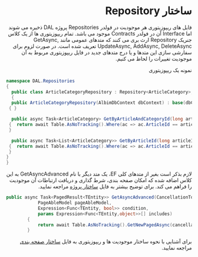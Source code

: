 <div dir="rtl" align="right">

# ساختار Repository

فایل های ریپوزیتوری هر موجودیت در فولدر Repositories پروژه DAL ذخیره می شوند اما Interface آن در فولدر Contracts موجود می باشد.
تمام ریپوزیتوری ها از یک کلاس جنریک Repository ارث بری می کنند که متدهای عمومی مانند GetAsync, UpdateAsync, AddAsync, DeleteAsync تعریف شده است. در صورت لزوم برای سفارشی سازی این متدها و یا درج متدهای جدید در فایل ریپوزیتوری مربوط به آن موجودیت تغییرات را لحاظ می کنیم.

نمونه یک ریپوزیتوری

<div  dir="ltr"  align="left">

```c#
namespace DAL.Repositories
{
  public class ArticleCategoryRepository : Repository<ArticleCategory>, IArticleCategoryRepository
  {
  public ArticleCategoryRepository(AlbimDbContext dbContext) : base(dbContext)
 { }

  public async Task<ArticleCategory> GetByArticleAndCategoryId(long articleId, long categoryId, CancellationToken cancellationToken)
 {  return await Table.AsNoTracking().Where(ac => ac.ArticleId == articleId && ac.CategoryId == categoryId && ac.IsDeleted == false).FirstOrDefaultAsync(cancellationToken);
 }

  public async Task<List<ArticleCategory>> GetByArticleId(long articleId, CancellationToken cancellationToken)
 {  return await Table.AsNoTracking().Where(ac => ac.ArticleId == articleId ).ToListAsync(cancellationToken);
 }
}
}
```

</div>


لازم بذکر است بغیر از متدهای کلی EF، یک متد دیگر با نام GetAsyncAdvanced به این کلاس اضافه شده که امکان صفحه بندی، شرط گذاری و دریافت ارتباطات آن موجودیت را فراهم می کند.
برای توضیح بیشتر به فایل [ساختار پروژه](./project-structure.md) مراجعه نمایید. 

<div  dir="ltr"  align="left">

```c#
public async Task<PagedResult<TEntity>> GetAsyncAdvanced(CancellationToken cancellationToken,
            PageAbleModel pageAbleModel,
            Expression<Func<TEntity, bool>> condition,
            params Expression<Func<TEntity,object>>[] includes)
        {
            return await Table.AsNoTracking().GetNewPagedAsync(cancellationToken,pageAbleModel,condition,includes);
        }

```
</div>


برای آشنایی با نحوه ساختار موجودیت ها و ریپوزیتوری به فایل [ساختار صفحه بندی](./paging.md) مراجعه نمایید.

